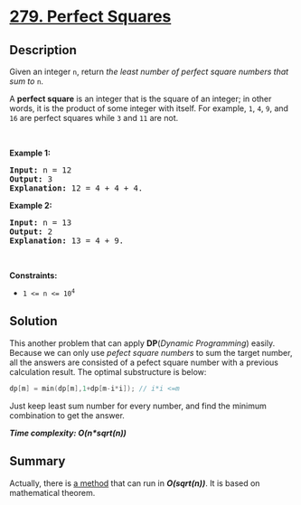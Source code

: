 # [279. Perfect Squares](https://leetcode.com/problems/perfect-squares/)

## Description

<div class="content__u3I1 question-content__JfgR"><div><p>Given an integer <code>n</code>, return <em>the least number of perfect square numbers that sum to</em> <code>n</code>.</p>

<p>A <strong>perfect square</strong> is an integer that is the square of an integer; in other words, it is the product of some integer with itself. For example, <code>1</code>, <code>4</code>, <code>9</code>, and <code>16</code> are perfect squares while <code>3</code> and <code>11</code> are not.</p>

<p>&nbsp;</p>
<p><strong>Example 1:</strong></p>

<pre><strong>Input:</strong> n = 12
<strong>Output:</strong> 3
<strong>Explanation:</strong> 12 = 4 + 4 + 4.
</pre>

<p><strong>Example 2:</strong></p>

<pre><strong>Input:</strong> n = 13
<strong>Output:</strong> 2
<strong>Explanation:</strong> 13 = 4 + 9.
</pre>

<p>&nbsp;</p>
<p><strong>Constraints:</strong></p>

<ul>
	<li><code>1 &lt;= n &lt;= 10<sup>4</sup></code></li>
</ul>
</div></div>

## Solution
This another problem that can apply **DP**(_Dynamic Programming_) easily. Because we can only use _pefect square numbers_ to sum the target number, all the answers are consisted of a pefect square number with a previous calculation result. The optimal substructure is below:
```cpp
dp[m] = min(dp[m],1+dp[m-i*i]); // i*i <=m
```
Just keep least sum number for every number, and find the minimum combination to get the answer.

_**Time complexity: O(n*sqrt(n))**_

## Summary
Actually, there is [a method](https://leetcode.com/problems/perfect-squares/discuss/71532/O(sqrt(n))-about-0.034-ms-(and-0.018-ms)) that can run in  _**O(sqrt(n))**_. It is based on mathematical theorem.
